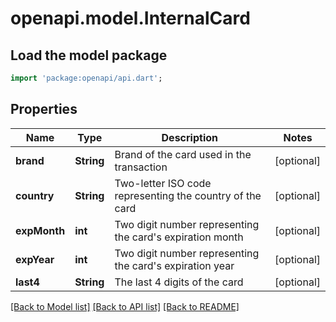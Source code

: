 # openapi.model.InternalCard

## Load the model package
```dart
import 'package:openapi/api.dart';
```

## Properties
Name | Type | Description | Notes
------------ | ------------- | ------------- | -------------
**brand** | **String** | Brand of the card used in the transaction | [optional] 
**country** | **String** | Two-letter ISO code representing the country of the card | [optional] 
**expMonth** | **int** | Two digit number representing the card's expiration month | [optional] 
**expYear** | **int** | Two digit number representing the card's expiration year | [optional] 
**last4** | **String** | The last 4 digits of the card | [optional] 

[[Back to Model list]](../README.md#documentation-for-models) [[Back to API list]](../README.md#documentation-for-api-endpoints) [[Back to README]](../README.md)


